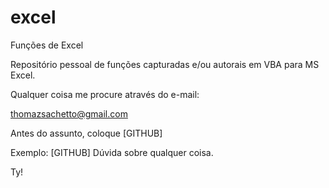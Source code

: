 # excel
Funções de Excel

Repositório pessoal de funções capturadas e/ou autorais em VBA para MS Excel.

Qualquer coisa me procure através do e-mail:

thomazsachetto@gmail.com

Antes do assunto, coloque [GITHUB]

Exemplo: [GITHUB] Dúvida sobre qualquer coisa.

Ty!
